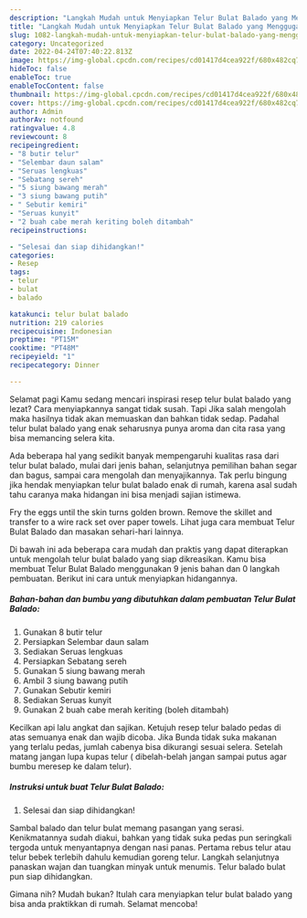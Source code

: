 ```yaml
---
description: "Langkah Mudah untuk Menyiapkan Telur Bulat Balado yang Menggugah Selera"
title: "Langkah Mudah untuk Menyiapkan Telur Bulat Balado yang Menggugah Selera"
slug: 1082-langkah-mudah-untuk-menyiapkan-telur-bulat-balado-yang-menggugah-selera
category: Uncategorized
date: 2022-04-24T07:40:22.813Z
image: https://img-global.cpcdn.com/recipes/cd01417d4cea922f/680x482cq70/telur-bulat-balado-foto-resep-utama.jpg
hideToc: false
enableToc: true
enableTocContent: false
thumbnail: https://img-global.cpcdn.com/recipes/cd01417d4cea922f/680x482cq70/telur-bulat-balado-foto-resep-utama.jpg
cover: https://img-global.cpcdn.com/recipes/cd01417d4cea922f/680x482cq70/telur-bulat-balado-foto-resep-utama.jpg
author: Admin
authorAv: notfound
ratingvalue: 4.8
reviewcount: 8
recipeingredient:
- "8 butir telur"
- "Selembar daun salam"
- "Seruas lengkuas"
- "Sebatang sereh"
- "5 siung bawang merah"
- "3 siung bawang putih"
- " Sebutir kemiri"
- "Seruas kunyit"
- "2 buah cabe merah keriting boleh ditambah"
recipeinstructions:

- "Selesai dan siap dihidangkan!"
categories:
- Resep
tags:
- telur
- bulat
- balado

katakunci: telur bulat balado 
nutrition: 219 calories
recipecuisine: Indonesian
preptime: "PT15M"
cooktime: "PT48M"
recipeyield: "1"
recipecategory: Dinner

---
```



Selamat pagi Kamu sedang mencari inspirasi resep telur bulat balado yang lezat? Cara menyiapkannya sangat tidak susah. Tapi Jika salah mengolah maka hasilnya tidak akan memuaskan dan bahkan tidak sedap. Padahal telur bulat balado yang enak seharusnya punya aroma dan cita rasa yang bisa memancing selera kita.


Ada beberapa hal yang sedikit banyak mempengaruhi kualitas rasa dari telur bulat balado, mulai dari jenis bahan, selanjutnya pemilihan bahan segar dan bagus, sampai cara mengolah dan menyajikannya. Tak perlu bingung jika hendak menyiapkan telur bulat balado enak di rumah, karena asal sudah tahu caranya maka hidangan ini bisa menjadi sajian istimewa.

Fry the eggs until the skin turns golden brown. Remove the skillet and transfer to a wire rack set over paper towels. Lihat juga cara membuat Telur Bulat Balado dan masakan sehari-hari lainnya.


Di bawah ini ada beberapa cara mudah dan praktis yang dapat diterapkan untuk mengolah telur bulat balado yang siap dikreasikan. Kamu bisa membuat Telur Bulat Balado menggunakan 9 jenis bahan dan 0 langkah pembuatan. Berikut ini cara untuk menyiapkan hidangannya.

<!--inarticleads1-->

##### Bahan-bahan dan bumbu yang dibutuhkan dalam pembuatan Telur Bulat Balado:

1. Gunakan 8 butir telur
1. Persiapkan Selembar daun salam
1. Sediakan Seruas lengkuas
1. Persiapkan Sebatang sereh
1. Gunakan 5 siung bawang merah
1. Ambil 3 siung bawang putih
1. Gunakan  Sebutir kemiri
1. Sediakan Seruas kunyit
1. Gunakan 2 buah cabe merah keriting (boleh ditambah)


Kecilkan api lalu angkat dan sajikan. Ketujuh resep telur balado pedas di atas semuanya enak dan wajib dicoba. Jika Bunda tidak suka makanan yang terlalu pedas, jumlah cabenya bisa dikurangi sesuai selera. Setelah matang jangan lupa kupas telur ( dibelah-belah jangan sampai putus agar bumbu meresep ke dalam telur). 

<!--inarticleads2-->

##### Instruksi untuk buat Telur Bulat Balado:


1. Selesai dan siap dihidangkan!

Sambal balado dan telur bulat memang pasangan yang serasi. Kenikmatannya sudah diakui, bahkan yang tidak suka pedas pun seringkali tergoda untuk menyantapnya dengan nasi panas. Pertama rebus telur atau telur bebek terlebih dahulu kemudian goreng telur. Langkah selanjutnya panaskan wajan dan tuangkan minyak untuk menumis. Telur balado bulat pun siap dihidangkan. 

Gimana nih? Mudah bukan? Itulah cara menyiapkan telur bulat balado yang bisa anda praktikkan di rumah. Selamat mencoba!
